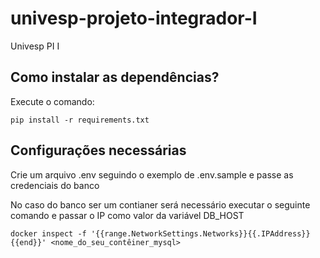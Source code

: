 # univesp-projeto-integrador-I
Univesp PI I

## Como instalar as dependências?
Execute o comando:
```
pip install -r requirements.txt
```

## Configurações necessárias
Crie um arquivo .env seguindo o exemplo de .env.sample e passe as credenciais do banco

No caso do banco ser um contianer será necessário executar o seguinte comando e passar o IP como valor da variável DB_HOST
```
docker inspect -f '{{range.NetworkSettings.Networks}}{{.IPAddress}}{{end}}' <nome_do_seu_contêiner_mysql>
```
